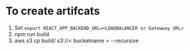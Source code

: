 # To create artifcats
1. Set `export REACT_APP_BACKEND_URL=<LOADBALANCER or Gatewway URL>`
2. npm run build
3. aws s3 cp build/ s3://< bucketname >  --recursive